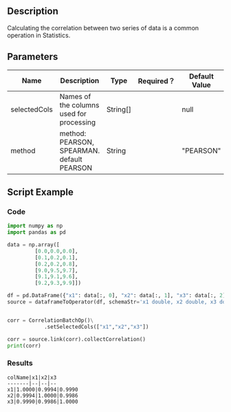 ## Description
Calculating the correlation between two series of data is a common operation in Statistics.

## Parameters
| Name | Description | Type | Required？ | Default Value |
| --- | --- | --- | --- | --- |
| selectedCols | Names of the columns used for processing | String[] |  | null |
| method | method: PEARSON, SPEARMAN. default PEARSON | String |  | "PEARSON" |

## Script Example

### Code

```python
import numpy as np
import pandas as pd

data = np.array([
         [0.0,0.0,0.0],
         [0.1,0.2,0.1],
         [0.2,0.2,0.8],
         [9.0,9.5,9.7],
         [9.1,9.1,9.6],
         [9.2,9.3,9.9]])

df = pd.DataFrame({"x1": data[:, 0], "x2": data[:, 1], "x3": data[:, 2]})
source = dataframeToOperator(df, schemaStr='x1 double, x2 double, x3 double', op_type='batch')


corr = CorrelationBatchOp()\
            .setSelectedCols(["x1","x2","x3"])

corr = source.link(corr).collectCorrelation()
print(corr)

```
### Results

```
colName|x1|x2|x3
-------|--|--|--
x1|1.0000|0.9994|0.9990
x2|0.9994|1.0000|0.9986
x3|0.9990|0.9986|1.0000
```


